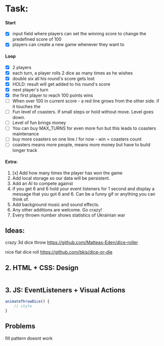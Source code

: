 # Task:

#### Start

-   [x] input field where players can set the winning
        score to change the predefined score of 100
-   [x] players can create a new game whenever they want to

#### Loop

-   [x] 2 players
-   [x] each turn, a player rolls 2 dice as many times as he wishes
-   [x] double six all his round's score gets lost
-   [x] HOLD: result will get added to his round's score
-   [x] next player's turn
-   [x] the first player to reach 100 points wins
-   [ ] When over 100 in current score - a red line grows from the other side. if it touches the
-   [ ] Fun level of coasters. If small steps or hold without move. Level goes down.
-   [ ] Level of fun brings money
-   [ ] You can buy MAX_TURNS for even more fun but this leads to coasters maintenance
-   [ ] buy more coasters on one line / for now - win = coasters count
-   [ ] coasters means more people, means more money but have to build longer track

#### Extra:

1. [x] Add how many times the player has won the game
2. Add local storage so our data will be persistent.
3. Add an AI to compete against
4. if you get 6 and 6 hold your event listeners for 1
   second and display a message that you got 6 and 6.
   Can be a funny gif or anything you can think of.
5. Add background music and sound effects.
6. Any other additions are welcome. Go crazy!
7. Every thrown number shows statistics of Ukrainian war

## Ideas:

crazy 3d dice throw
https://github.com/Matteas-Eden/dice-roller

nice flat dice roll
https://github.com/bkis/dice-or-die

## 2. HTML + CSS: Design

```js

```

## 3. JS: EventListeners + Visual Actions

```js
animateThrowDice() {
    // style
}
```

## Problems

fill pattern doesnt work
